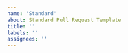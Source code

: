 ```yaml
---
name: 'Standard'
about: Standard Pull Request Template
title: ''
labels: ''
assignees: ''
---
```


<!-- Please add as much info as you can! -->
